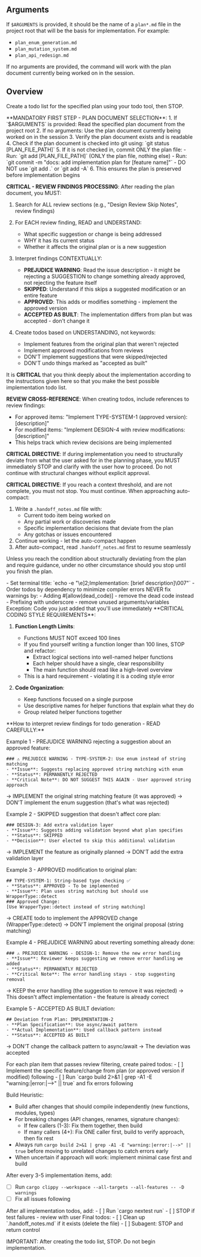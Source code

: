 ## Arguments
If `$ARGUMENTS` is provided, it should be the name of a `plan*.md` file in the project root that will be the basis for implementation. For example:
- `plan_enum_generation.md`
- `plan_mutation_system.md`
- `plan_api_redesign.md`

If no arguments are provided, the command will work with the plan document currently being worked on in the session.

## Overview
Create a todo list for the specified plan using your todo tool, then STOP.

<PlanDocumentEvaluation>
**MANDATORY FIRST STEP - PLAN DOCUMENT SELECTION**:
1. If `$ARGUMENTS` is provided: Read the specified plan document from the project root
2. If no arguments: Use the plan document currently being worked on in the session
3. Verify the plan document exists and is readable
4. Check if the plan document is checked into git using: `git status [PLAN_FILE_PATH]`
5. If it is not checked in, commit ONLY the plan file:
   - Run: `git add [PLAN_FILE_PATH]` (ONLY the plan file, nothing else)
   - Run: `git commit -m "docs: add implementation plan for [feature name]"`
   - DO NOT use `git add .` or `git add -A`
6. This ensures the plan is preserved before implementation begins

**CRITICAL - REVIEW FINDINGS PROCESSING**:
After reading the plan document, you MUST:
1. Search for ALL review sections (e.g., "Design Review Skip Notes", review findings)
2. For EACH review finding, READ and UNDERSTAND:
   - What specific suggestion or change is being addressed
   - WHY it has its current status
   - Whether it affects the original plan or is a new suggestion
   
3. Interpret findings CONTEXTUALLY:
   - **PREJUDICE WARNING**: Read the issue description - it might be rejecting a SUGGESTION to change something already approved, not rejecting the feature itself
   - **SKIPPED**: Understand if this skips a suggested modification or an entire feature
   - **APPROVED**: This adds or modifies something - implement the approved version
   - **ACCEPTED AS BUILT**: The implementation differs from plan but was accepted - don't change it
   
4. Create todos based on UNDERSTANDING, not keywords:
   - Implement features from the original plan that weren't rejected
   - Implement approved modifications from reviews
   - DON'T implement suggestions that were skipped/rejected
   - DON'T undo things marked as "accepted as built"
</PlanDocumentEvaluation>

It is **CRITICAL** that you think deeply about the implementation according to the instructions given here so that you make the best possible implementation todo list.

**REVIEW CROSS-REFERENCE**: When creating todos, include references to review findings:
- For approved items: "Implement TYPE-SYSTEM-1 (approved version): [description]"
- For modified items: "Implement DESIGN-4 with review modifications: [description]"
- This helps track which review decisions are being implemented

**CRITICAL DIRECTIVE**: If during implementation you need to structurally deviate from what the user asked for in the planning phase, you MUST immediately STOP and clarify with the user how to proceed. Do not continue with structural changes without explicit approval.

**CRITICAL DIRECTIVE**: If you reach a context threshold, and are not complete, you must not stop. You must continue. When approaching auto-compact:
1. Write a `.handoff_notes.md` file with:
   - Current todo item being worked on
   - Any partial work or discoveries made
   - Specific implementation decisions that deviate from the plan
   - Any gotchas or issues encountered
2. Continue working - let the auto-compact happen
3. After auto-compact, read `.handoff_notes.md` first to resume seamlessly

Unless you reach the condition about structurally deviating from the plan and require guidance, under no other circumstance should you stop until you finish the plan.

<Setup>
- Set terminal title: `echo -e "\e]2;Implementation: [brief description]\007"`
- Order todos by dependency to minimize compiler errors
</Setup>

<WarningRules>
NEVER fix warnings by:
- Adding #[allow(dead_code)] - remove the dead code instead
- Prefixing with underscore - remove unused arguments/variables
Exception: Code you just added that you'll use immediately
</WarningRules>

<CodingGuidelines>
**CRITICAL CODING STYLE REQUIREMENTS**:

1. **Function Length Limits**:
   - Functions MUST NOT exceed 100 lines
   - If you find yourself writing a function longer than 100 lines, STOP and refactor:
     - Extract logical sections into well-named helper functions
     - Each helper should have a single, clear responsibility
     - The main function should read like a high-level overview
   - This is a hard requirement - violating it is a coding style error

2. **Code Organization**:
   - Keep functions focused on a single purpose
   - Use descriptive names for helper functions that explain what they do
   - Group related helper functions together
</CodingGuidelines>

<ReviewFindingsInterpretation>
**How to interpret review findings for todo generation - READ CAREFULLY:**

Example 1 - PREJUDICE WARNING rejecting a suggestion about an approved feature:
```
### ⚠️ PREJUDICE WARNING - TYPE-SYSTEM-2: Use enum instead of string matching
- **Issue**: Suggests replacing approved string matching with enum
- **Status**: PERMANENTLY REJECTED
- **Critical Note**: DO NOT SUGGEST THIS AGAIN - User approved string approach
```
→ IMPLEMENT the original string matching feature (it was approved)
→ DON'T implement the enum suggestion (that's what was rejected)

Example 2 - SKIPPED suggestion that doesn't affect core plan:
```
### DESIGN-3: Add extra validation layer
- **Issue**: Suggests adding validation beyond what plan specifies
- **Status**: SKIPPED
- **Decision**: User elected to skip this additional validation
```
→ IMPLEMENT the feature as originally planned
→ DON'T add the extra validation layer

Example 3 - APPROVED modification to original plan:
```
## TYPE-SYSTEM-1: String-based type checking ✅
- **Status**: APPROVED - To be implemented
- **Issue**: Plan uses string matching but should use WrapperType::detect
### Approved Change:
[Use WrapperType::detect instead of string matching]
```
→ CREATE todo to implement the APPROVED change (WrapperType::detect)
→ DON'T implement the original proposal (string matching)

Example 4 - PREJUDICE WARNING about reverting something already done:
```
### ⚠️ PREJUDICE WARNING - DESIGN-1: Remove the new error handling
- **Issue**: Reviewer keeps suggesting we remove error handling we added
- **Status**: PERMANENTLY REJECTED  
- **Critical Note**: The error handling stays - stop suggesting removal
```
→ KEEP the error handling (the suggestion to remove it was rejected)
→ This doesn't affect implementation - the feature is already correct

Example 5 - ACCEPTED AS BUILT deviation:
```
## Deviation from Plan: IMPLEMENTATION-2
- **Plan Specification**: Use async/await pattern
- **Actual Implementation**: Used callback pattern instead
- **Status**: ACCEPTED AS BUILT
```
→ DON'T change the callback pattern to async/await
→ The deviation was accepted
</ReviewFindingsInterpretation>

<ImplementationTodos>
For each plan item that passes review filtering, create paired todos:
- [ ] Implement the specific feature/change from plan (or approved version if modified) following <CodingGuidelines>
- [ ] Run `cargo build 2>&1 | grep -A1 -E "warning:|error:|-->" || true` and fix errors following <WarningRules>

Build Heuristic:
- Build after changes that should compile independently (new functions, modules, types)
- For breaking changes (API changes, renames, signature changes):
  - If few callers (1-3): Fix them together, then build
  - If many callers (4+): Fix ONE caller first, build to verify approach, then fix rest
- Always run `cargo build 2>&1 | grep -A1 -E "warning:|error:|-->" || true` before moving to unrelated changes to catch errors early
- When uncertain if approach will work: implement minimal case first and build

After every 3-5 implementation items, add:
- [ ] Run `cargo clippy --workspace --all-targets --all-features -- -D warnings`
- [ ] Fix all issues following <WarningRules>
</ImplementationTodos>

<ValidationTodos>
After all implementation todos, add:
- [ ] Run `cargo nextest run`
- [ ] STOP if test failures - review with user
</ValidationTodos>

<ReviewTodos>
Final todos:
- [ ] Clean up `.handoff_notes.md` if it exists (delete the file)
- [ ] Subagent: STOP and return control
</ReviewTodos>


IMPORTANT: After creating the todo list, STOP. Do not begin implementation.
